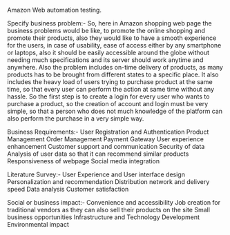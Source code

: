 Amazon Web automation testing.

Specify business problem:- So, here in Amazon shopping web page the business problems would be like, to promote the online shopping and promote their products, also they would like to have a smooth experience for the users, in case of usability, ease of access either by any smartphone or laptops, also it should be easily accessible around the globe without needing much specifications and its server should work anytime and anywhere. Also the problem includes on-time delivery of products, as many products has to be brought from different states to a specific place. It also includes the heavy load of users trying to purchase product at the same time, so that every user can perform the action at same time without any hassle. So the first step is to create a login for every user who wants to purchase a product, so the creation of account and login must be very simple, so that a person who does not much knowledge of the platform can also perform the purchase in a very simple way.

Business Requirements:- User Registration and Authentication Product Management Order Management Payment Gateway User experience enhancement Customer support and communication Security of data Analysis of user data so that it can recommend similar products Responsiveness of webpage Social media integration

Literature Survey:- User Experience and User interface design Personalization and recommendation Distribution network and delivery speed Data analysis Customer satisfaction

Social or business impact:- Convenience and accessibility Job creation for traditional vendors as they can also sell their products on the site Small business opportunities Infrastructure and Technology Development Environmental impact
